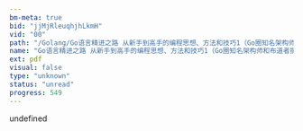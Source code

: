 ```yaml
---
bm-meta: true
bid: "jjMjRleuqhjhLkmH"
vid: "00"
path: "/Golang/Go语言精进之路 从新手到高手的编程思想、方法和技巧1（Go圈知名架构师和布道者撰写，3大Go社区力荐，哲学、思维、技巧等66个主题快速帮你写出高... (Z-Library).pdf"
name: "Go语言精进之路 从新手到高手的编程思想、方法和技巧1（Go圈知名架构师和布道者撰写，3大Go社区力荐，哲学、思维、技巧等66个主题快速帮你写出高... (Z-Library)"
ext: pdf
visual: false
type: "unknown"
status: "unread"
progress: 549
---
```

undefined